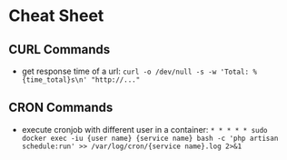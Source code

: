 # Cheat Sheet

## CURL Commands
- get response time of a url: `curl -o /dev/null -s -w 'Total: %{time_total}s\n' "http://..."`

## CRON Commands

- execute cronjob with different user in a container: `* * * * * sudo docker exec -iu {user name} {service name} bash -c 'php artisan schedule:run' >> /var/log/cron/{service name}.log 2>&1`
